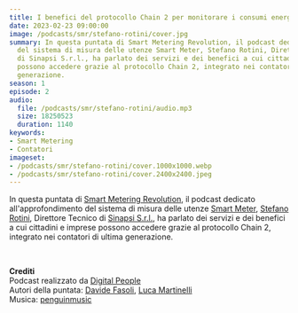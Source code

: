 ```yaml
---
title: I benefici del protocollo Chain 2 per monitorare i consumi energetici
date: 2023-02-23 09:00:00
image: /podcasts/smr/stefano-rotini/cover.jpg
summary: In questa puntata di Smart Metering Revolution, il podcast dedicato all'approfondimento
  del sistema di misura delle utenze Smart Meter, Stefano Rotini, Direttore Tecnico
  di Sinapsi S.r.l., ha parlato dei servizi e dei benefici a cui cittadini e imprese
  possono accedere grazie al protocollo Chain 2, integrato nei contatori di ultima
  generazione.
season: 1
episode: 2
audio:
  file: /podcasts/smr/stefano-rotini/audio.mp3
  size: 18250523
  duration: 1140
keywords:
- Smart Metering
- Contatori
imageset:
- /podcasts/smr/stefano-rotini/cover.1000x1000.webp
- /podcasts/smr/stefano-rotini/cover.2400x2400.jpeg
---
```


In questa puntata di [Smart Metering Revolution](https://www.innovabilitycircle.com/suom-2023/), il podcast dedicato all'approfondimento del sistema di misura delle utenze [Smart Meter](https://smg-anie.it/), [Stefano Rotini](https://www.linkedin.com/in/stefanorotini), Direttore Tecnico di [Sinapsi S.r.l.](https://www.sinapsitech.it/), ha parlato dei servizi e dei benefici a cui cittadini e imprese possono accedere grazie al protocollo Chain 2, integrato nei contatori di ultima generazione.

<br>

**Crediti**<br>
Podcast realizzato da [Digital People](https://w3id.org/digitalpeople)<br>
Autori della puntata: [Davide Fasoli](https://www.linkedin.com/in/davide-fasoli-2b3246179/), [Luca Martinelli](https://www.linkedin.com/in/luca-martinelli/)<br>
Musica: [penguinmusic](https://pixabay.com/users/penguinmusic-24940186/)